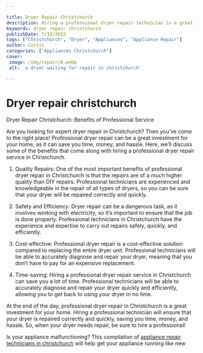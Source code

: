 ```yaml
---

title: Dryer Repair Christchurch
description: Hiring a professional dryer repair technician is a great investment for your home. They will ensure that your dryer is repaired correctly and quickly, saving you time, money, and hassle. Learn more.
keywords: dryer repair christchurch
publishDate: 7/13/2022
tags: ["Christchurch", "Dryer", "Appliances", "Appliance Repair"]
author: Curtis
categories: ["Appliances Christchurch"]
cover: 
 image: /img/repair/6.webp
 alt: 'a dryer waiting for repair in christchurch'

---
```


# Dryer repair christchurch

Dryer Repair Christchurch: Benefits of Professional Service

Are you looking for expert dryer repair in Christchurch? Then you’ve come to the right place! Professional dryer repair can be a great investment for your home, as it can save you time, money, and hassle. Here, we’ll discuss some of the benefits that come along with hiring a professional dryer repair service in Christchurch.

1. Quality Repairs: One of the most important benefits of professional dryer repair in Christchurch is that the repairs are of a much higher quality than DIY repairs. Professional technicians are experienced and knowledgeable in the repair of all types of dryers, so you can be sure that your dryer will be repaired correctly and quickly.

2. Safety and Efficiency: Dryer repair can be a dangerous task, as it involves working with electricity, so it’s important to ensure that the job is done properly. Professional technicians in Christchurch have the experience and expertise to carry out repairs safely, quickly, and efficiently.

3. Cost-effective: Professional dryer repair is a cost-effective solution compared to replacing the entire dryer unit. Professional technicians will be able to accurately diagnose and repair your dryer, meaning that you don’t have to pay for an expensive replacement.

4. Time-saving: Hiring a professional dryer repair service in Christchurch can save you a lot of time. Professional technicians will be able to accurately diagnose and repair your dryer quickly and efficiently, allowing you to get back to using your dryer in no time.

At the end of the day, professional dryer repair in Christchurch is a great investment for your home. Hiring a professional technician will ensure that your dryer is repaired correctly and quickly, saving you time, money, and hassle. So, when your dryer needs repair, be sure to hire a professional!

Is your appliance malfunctioning? This compilation of <a href="/pages/appliance-repair-technicians-in-christchurch/">appliance repair technicians in christchurch</a> will help get your appliance running like new